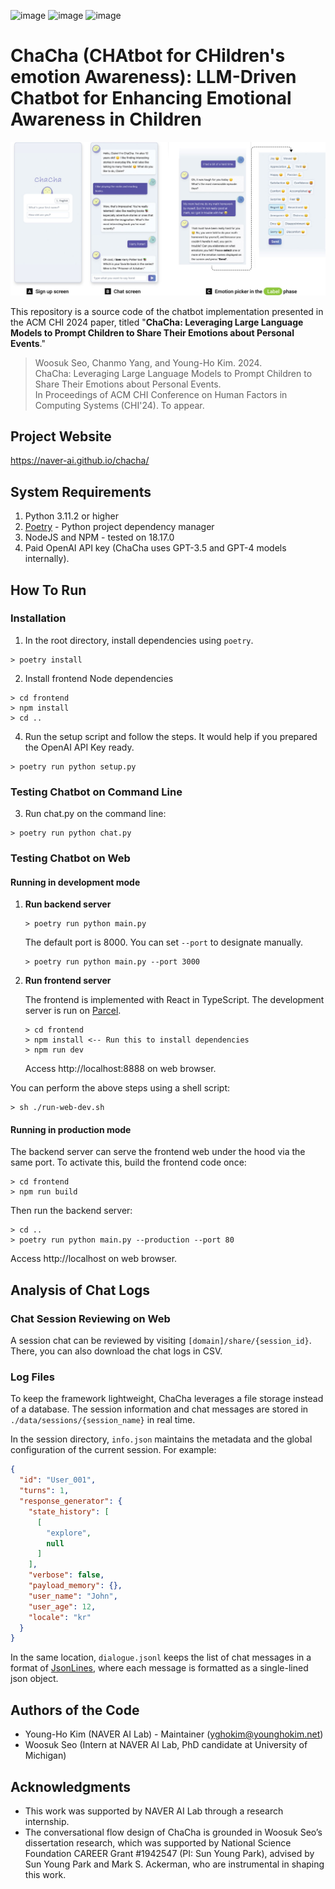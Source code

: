 ![image](https://img.shields.io/badge/language-Python3%7CTypeScript-blue)
![image](https://img.shields.io/badge/framework-FastAPI%7CReact-orange)
![image](https://img.shields.io/github/license/naver-ai/chacha-chatbot)

# ChaCha (CHAtbot for CHildren's emotion Awareness): LLM-Driven Chatbot for Enhancing Emotional Awareness in Children

![image](screens.jpg)

This repository is a source code of the chatbot implementation presented in the ACM CHI 2024 paper, titled "**ChaCha: Leveraging Large Language Models to Prompt Children to Share Their Emotions about Personal Events**."

> Woosuk Seo, Chanmo Yang, and Young-Ho Kim. 2024.<br/>
> ChaCha: Leveraging Large Language Models to Prompt Children to Share Their Emotions about Personal Events.<br/>
> In Proceedings of ACM CHI Conference on Human Factors in Computing Systems (CHI'24). To appear.

## Project Website
https://naver-ai.github.io/chacha/

## System Requirements
1. Python 3.11.2 or higher
2. [Poetry](https://python-poetry.org/docs/) - Python project dependency manager
3. NodeJS and NPM - tested on 18.17.0
4. Paid OpenAI API key (ChaCha uses GPT-3.5 and GPT-4 models internally).

## How To Run
### Installation
1. In the root directory, install dependencies using `poetry`.
```shell
> poetry install
```

2. Install frontend Node dependencies
```shell
> cd frontend
> npm install
> cd ..
```

4. Run the setup script and follow the steps. It would help if you prepared the OpenAI API Key ready.
```shell
> poetry run python setup.py
```

### Testing Chatbot on Command Line
3. Run chat.py on the command line:
```shell
> poetry run python chat.py
```

### Testing Chatbot on Web

#### Running in development mode
1. **Run backend server**
    ```shell
    > poetry run python main.py
    ```
    The default port is 8000. You can set `--port` to designate manually.
    ```shell
    > poetry run python main.py --port 3000
    ```
2. **Run frontend server**
   
    The frontend is implemented with React in TypeScript. The development server is run on [Parcel](https://parceljs.org/).
    ```shell
    > cd frontend
    > npm install <-- Run this to install dependencies 
    > npm run dev
    ```
    Access http://localhost:8888 on web browser.

You can perform the above steps using a shell script:
```shell
> sh ./run-web-dev.sh
```


#### Running in production mode

The backend server can serve the frontend web under the hood via the same port.
To activate this, build the frontend code once:

```shell
> cd frontend
> npm run build
```

Then run the backend server:
```shell
> cd ..
> poetry run python main.py --production --port 80
```
Access http://localhost on web browser.

## Analysis of Chat Logs

### Chat Session Reviewing on Web
A session chat can be reviewed by visiting `[domain]/share/{session_id}`. There, you can also download the chat logs in CSV.

### Log Files
To keep the framework lightweight, ChaCha leverages a file storage instead of a database. The session information and chat messages are stored in `./data/sessions/{session_name}` in real time.

In the session directory, `info.json` maintains the metadata and the global configuration of the current session. For example:

```json
{
  "id": "User_001",
  "turns": 1,
  "response_generator": {
    "state_history": [
      [
        "explore",
        null
      ]
    ],
    "verbose": false,
    "payload_memory": {},
    "user_name": "John",
    "user_age": 12,
    "locale": "kr"
  }
}
```

In the same location, `dialogue.jsonl` keeps the list of chat messages in a format of [JsonLines](https://jsonlines.org/), where each message is formatted as a single-lined json object.


## Authors of the Code
* Young-Ho Kim (NAVER AI Lab) - Maintainer (yghokim@younghokim.net)
* Woosuk Seo (Intern at NAVER AI Lab, PhD candidate at University of Michigan)

## Acknowledgments
* This work was supported by NAVER AI
Lab through a research internship.
* The conversational flow design of ChaCha is grounded in Woosuk Seo’s dissertation research, which was supported by National Science Foundation CAREER Grant #1942547 (PI: Sun Young Park), advised by Sun
Young Park and Mark S. Ackerman, who are instrumental
in shaping this work.